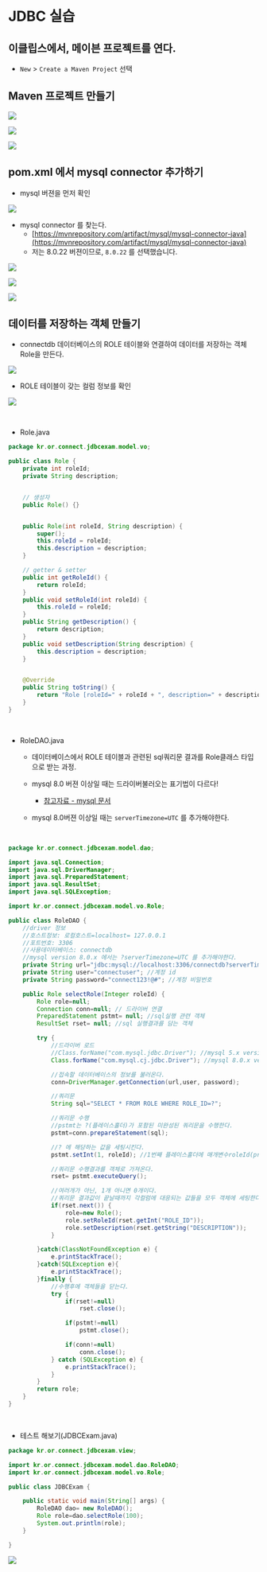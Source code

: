 # JDBC 실습

## 이클립스에서, 메이븐 프로젝트를 연다.

- `New` > `Create a Maven Project` 선택


## Maven 프로젝트 만들기

![](./jdbc_exec/1.png)

![](./jdbc_exec/2.png)

![](./jdbc_exec/3.png)


## pom.xml 에서 mysql connector 추가하기

- mysql 버젼을 먼저 확인

![](./jdbc_exec/mysql_version.png)

- mysql connector 를 찾는다.
  - [https://mvnrepository.com/artifact/mysql/mysql-connector-java](https://mvnrepository.com/artifact/mysql/mysql-connector-java)
  - 저는 8.0.22 버젼이므로, `8.0.22` 를 선택했습니다.


![](./jdbc_exec/4.png)

![](./jdbc_exec/5.png)

![](./jdbc_exec/6.png)


## 데이터를 저장하는 객체 만들기

- connectdb 데이터베이스의 ROLE 테이블와 연결하여 데이터를 저장하는 객체 Role을 만든다.

![](./jdbc_exec/7.png)

- ROLE 테이블이 갖는 컬럼 정보를 확인

![](./jdbc_exec/role.png)

<br>

- Role.java

```java
package kr.or.connect.jdbcexam.model.vo;

public class Role {
	private int roleId;
	private String description;


	// 생성자
	public Role() {}


	public Role(int roleId, String description) {
		super();
		this.roleId = roleId;
		this.description = description;
	}

	// getter & setter
	public int getRoleId() {
		return roleId;
	}
	public void setRoleId(int roleId) {
		this.roleId = roleId;
	}
	public String getDescription() {
		return description;
	}
	public void setDescription(String description) {
		this.description = description;
	}


	@Override
	public String toString() {
		return "Role [roleId=" + roleId + ", description=" + description + "]";
	}
}
```

<br>

- RoleDAO.java
  - 데이터베이스에서 ROLE 테이블과 관련된 sql쿼리문 결과를  Role클래스 타입으로 받는 과정.

  - mysql 8.0 버젼 이상일 때는 드라이버불러오는 표기법이 다르다!
    - [참고자료 - mysql 문서](https://dev.mysql.com/doc/connector-j/8.0/en/connector-j-usagenotes-connect-drivermanager.html)

  - mysql 8.0버젼 이상일 때는 `serverTimezone=UTC` 를 추가해야한다.

<br>

```java
package kr.or.connect.jdbcexam.model.dao;

import java.sql.Connection;
import java.sql.DriverManager;
import java.sql.PreparedStatement;
import java.sql.ResultSet;
import java.sql.SQLException;

import kr.or.connect.jdbcexam.model.vo.Role;

public class RoleDAO {
	//driver 정보
	//호스트정보: 로컬호스트=localhost= 127.0.0.1
	//포트번호: 3306
	//사용데이터베이스: connectdb
	//mysql version 8.0.x 에서는 ?serverTimezone=UTC 를 추가해야한다.
	private String url="jdbc:mysql://localhost:3306/connectdb?serverTimezone=UTC";
	private String user="connectuser"; //계정 id
	private String password="connect123!@#"; //계정 비밀번호

	public Role selectRole(Integer roleId) {
		Role role=null;
		Connection conn=null; // 드라이버 연결
		PreparedStatement pstmt= null; //sql실행 관련 객체
		ResultSet rset= null; //sql 실행결과를 담는 객체

		try {
			//드라이버 로드
			//Class.forName("com.mysql.jdbc.Driver"); //mysql 5.x version
			Class.forName("com.mysql.cj.jdbc.Driver"); //mysql 8.0.x version

			//접속할 데이터베이스의 정보를 불러온다.
			conn=DriverManager.getConnection(url,user, password);

			//쿼리문
			String sql="SELECT * FROM ROLE WHERE ROLE_ID=?";

			//쿼리문 수행
			//pstmt는 ?(플레이스홀더)가 포함된 미완성된 쿼리문을 수행한다.
			pstmt=conn.prepareStatement(sql);

			//? 에 해당하는 값을 세팅시킨다.
			pstmt.setInt(1, roleId); //1번째 플레이스홀더에 매개변수roleId(primary key)값을 대입.

			//쿼리문 수행결과를 객체로 가져온다.
			rset= pstmt.executeQuery();

			//여러개가 아닌, 1개 아니면 0개이다.
			//쿼리문 결과값이 끝날때까지 각컬럼에 대응되는 값들을 모두 객체에 세팅한다.
			if(rset.next()) {
				role=new Role();
				role.setRoleId(rset.getInt("ROLE_ID"));
				role.setDescription(rset.getString("DESCRIPTION"));
			}

		}catch(ClassNotFoundException e) {
			e.printStackTrace();
		}catch(SQLException e){
			e.printStackTrace();
		}finally {
			//수행후에 객체들을 닫는다.
			try {
				if(rset!=null)
					rset.close();

				if(pstmt!=null)
					pstmt.close();

				if(conn!=null)
					conn.close();
			} catch (SQLException e) {
				e.printStackTrace();
			}
		}
		return role;
	}
}
```

<br>

- 테스트 해보기(JDBCExam.java)

```java
package kr.or.connect.jdbcexam.view;

import kr.or.connect.jdbcexam.model.dao.RoleDAO;
import kr.or.connect.jdbcexam.model.vo.Role;

public class JDBCExam {

	public static void main(String[] args) {
		RoleDAO dao= new RoleDAO();
		Role role=dao.selectRole(100);
		System.out.println(role);
	}

}
```

![](./jdbc_exec/result1.png)
